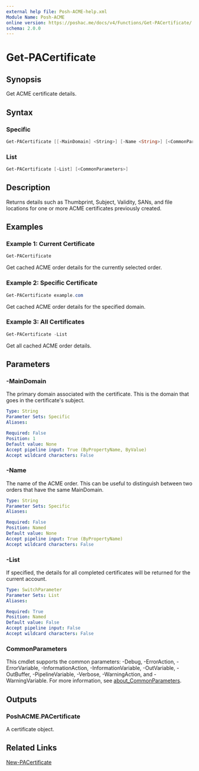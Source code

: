 ```yaml
---
external help file: Posh-ACME-help.xml
Module Name: Posh-ACME
online version: https://poshac.me/docs/v4/Functions/Get-PACertificate/
schema: 2.0.0
---
```


# Get-PACertificate

## Synopsis

Get ACME certificate details.

## Syntax

### Specific

```powershell
Get-PACertificate [[-MainDomain] <String>] [-Name <String>] [<CommonParameters>]
```

### List

```powershell
Get-PACertificate [-List] [<CommonParameters>]
```

## Description

Returns details such as Thumbprint, Subject, Validity, SANs, and file locations for one or more ACME certificates previously created.

## Examples

### Example 1: Current Certificate

```powershell
Get-PACertificate
```

Get cached ACME order details for the currently selected order.

### Example 2: Specific Certificate

```powershell
Get-PACertificate example.com
```

Get cached ACME order details for the specified domain.

### Example 3: All Certificates

```powershell
Get-PACertificate -List
```

Get all cached ACME order details.

## Parameters

### -MainDomain
The primary domain associated with the certificate.
This is the domain that goes in the certificate's subject.

```yaml
Type: String
Parameter Sets: Specific
Aliases:

Required: False
Position: 1
Default value: None
Accept pipeline input: True (ByPropertyName, ByValue)
Accept wildcard characters: False
```

### -Name
The name of the ACME order.
This can be useful to distinguish between two orders that have the same MainDomain.

```yaml
Type: String
Parameter Sets: Specific
Aliases:

Required: False
Position: Named
Default value: None
Accept pipeline input: True (ByPropertyName)
Accept wildcard characters: False
```

### -List
If specified, the details for all completed certificates will be returned for the current account.

```yaml
Type: SwitchParameter
Parameter Sets: List
Aliases:

Required: True
Position: Named
Default value: False
Accept pipeline input: False
Accept wildcard characters: False
```

### CommonParameters

This cmdlet supports the common parameters: -Debug, -ErrorAction, -ErrorVariable, -InformationAction, -InformationVariable, -OutVariable, -OutBuffer, -PipelineVariable, -Verbose, -WarningAction, and -WarningVariable. For more information, see [about_CommonParameters](http://go.microsoft.com/fwlink/?LinkID=113216).

## Outputs

### PoshACME.PACertificate
A certificate object.

## Related Links

[New-PACertificate](New-PACertificate.md)
